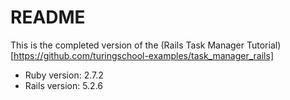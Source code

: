 # README

This is the completed version of the (Rails Task Manager Tutorial)[https://github.com/turingschool-examples/task_manager_rails]

* Ruby version: 2.7.2
* Rails version: 5.2.6
